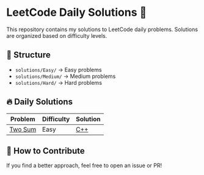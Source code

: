 # LeetCode Daily Solutions 🚀

This repository contains my solutions to LeetCode daily problems. Solutions are organized based on difficulty levels.

## 📂 Structure
- `solutions/Easy/` → Easy problems
- `solutions/Medium/` → Medium problems
- `solutions/Hard/` → Hard problems

## 🔥 Daily Solutions
| Problem | Difficulty | Solution |
|---------|-----------|----------|
| [Two Sum](https://leetcode.com/problems/two-sum/) | Easy | [C++](solutions/Easy/0001-two-sum.cpp) |

## 🚀 How to Contribute
If you find a better approach, feel free to open an issue or PR!
